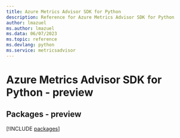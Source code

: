 ```yaml
---
title: Azure Metrics Advisor SDK for Python
description: Reference for Azure Metrics Advisor SDK for Python
author: lmazuel
ms.author: lmazuel
ms.data: 06/07/2023
ms.topic: reference
ms.devlang: python
ms.service: metricsadvisor
---
```

# Azure Metrics Advisor SDK for Python - preview
## Packages - preview
[!INCLUDE [packages](metrics-advisor-index.md)]
